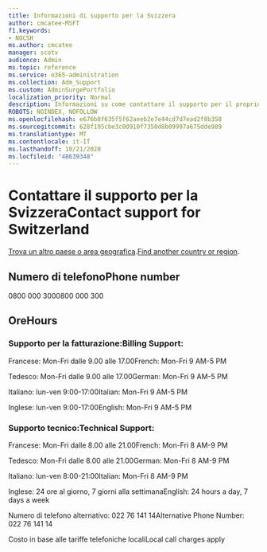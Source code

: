 ```yaml
---
title: Informazioni di supporto per la Svizzera
author: cmcatee-MSFT
f1.keywords:
- NOCSH
ms.author: cmcatee
manager: scotv
audience: Admin
ms.topic: reference
ms.service: o365-administration
ms.collection: Adm_Support
ms.custom: AdminSurgePortfolio
localization_priority: Normal
description: Informazioni su come contattare il supporto per il proprio paese o area geografica.
ROBOTS: NOINDEX, NOFOLLOW
ms.openlocfilehash: e676b8f635f5f62aeeb2e7e44cd7d7ead2f8b358
ms.sourcegitcommit: 628f195cbe3c00910f7350d8b09997a675dde989
ms.translationtype: MT
ms.contentlocale: it-IT
ms.lasthandoff: 10/21/2020
ms.locfileid: "48639348"
---
```

# <a name="contact-support-for-switzerland"></a><span data-ttu-id="1bdc4-103">Contattare il supporto per la Svizzera</span><span class="sxs-lookup"><span data-stu-id="1bdc4-103">Contact support for Switzerland</span></span>

<span data-ttu-id="1bdc4-104">[Trova un altro paese o area geografica](../contact-support-for-business-products.md).</span><span class="sxs-lookup"><span data-stu-id="1bdc4-104">[Find another country or region](../contact-support-for-business-products.md).</span></span>

## <a name="phone-number"></a><span data-ttu-id="1bdc4-105">Numero di telefono</span><span class="sxs-lookup"><span data-stu-id="1bdc4-105">Phone number</span></span>
<span data-ttu-id="1bdc4-106">0800 000 300</span><span class="sxs-lookup"><span data-stu-id="1bdc4-106">0800 000 300</span></span>

## <a name="hours"></a><span data-ttu-id="1bdc4-107">Ore</span><span class="sxs-lookup"><span data-stu-id="1bdc4-107">Hours</span></span>
### <a name="billing-support"></a><span data-ttu-id="1bdc4-108">Supporto per la fatturazione:</span><span class="sxs-lookup"><span data-stu-id="1bdc4-108">Billing Support:</span></span>

<span data-ttu-id="1bdc4-109">Francese: Mon-Fri dalle 9.00 alle 17.00</span><span class="sxs-lookup"><span data-stu-id="1bdc4-109">French: Mon-Fri 9 AM-5 PM</span></span>

<span data-ttu-id="1bdc4-110">Tedesco: Mon-Fri dalle 9.00 alle 17.00</span><span class="sxs-lookup"><span data-stu-id="1bdc4-110">German: Mon-Fri 9 AM-5 PM</span></span>

<span data-ttu-id="1bdc4-111">Italiano: lun-ven 9:00-17:00</span><span class="sxs-lookup"><span data-stu-id="1bdc4-111">Italian: Mon-Fri 9 AM-5 PM</span></span>

<span data-ttu-id="1bdc4-112">Inglese: lun-ven 9:00-17:00</span><span class="sxs-lookup"><span data-stu-id="1bdc4-112">English: Mon-Fri 9 AM-5 PM</span></span>

### <a name="technical-support"></a><span data-ttu-id="1bdc4-113">Supporto tecnico:</span><span class="sxs-lookup"><span data-stu-id="1bdc4-113">Technical Support:</span></span>

<span data-ttu-id="1bdc4-114">Francese: Mon-Fri dalle 8.00 alle 21.00</span><span class="sxs-lookup"><span data-stu-id="1bdc4-114">French: Mon-Fri 8 AM-9 PM</span></span>

<span data-ttu-id="1bdc4-115">Tedesco: Mon-Fri dalle 8.00 alle 21.00</span><span class="sxs-lookup"><span data-stu-id="1bdc4-115">German: Mon-Fri 8 AM-9 PM</span></span>

<span data-ttu-id="1bdc4-116">Italiano: lun-ven 8:00-21:00</span><span class="sxs-lookup"><span data-stu-id="1bdc4-116">Italian: Mon-Fri 8 AM-9 PM</span></span>

<span data-ttu-id="1bdc4-117">Inglese: 24 ore al giorno, 7 giorni alla settimana</span><span class="sxs-lookup"><span data-stu-id="1bdc4-117">English: 24 hours a day, 7 days a week</span></span>

<span data-ttu-id="1bdc4-118">Numero di telefono alternativo: 022 76 141 14</span><span class="sxs-lookup"><span data-stu-id="1bdc4-118">Alternative Phone Number: 022 76 141 14</span></span>

<span data-ttu-id="1bdc4-119">Costo in base alle tariffe telefoniche locali</span><span class="sxs-lookup"><span data-stu-id="1bdc4-119">Local call charges apply</span></span>
